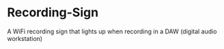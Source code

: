 # Recording-Sign
A WiFi recording sign that lights up when recording in a DAW (digital audio workstation)
